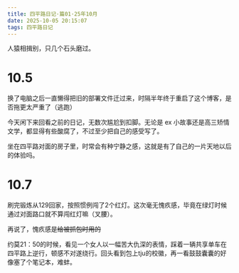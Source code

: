 ```yaml
---
title: 四平路日记·篇01·25年10月
date: 2025-10-05 20:15:07
tags: 四平路日记
---
```


人猿相揖别，只几个石头磨过。

<!--more-->

# 10.5

换了电脑之后一直懒得把旧的部署文件迁过来，时隔半年终于重启了这个博客，是否拖更太严重了（逃跑）

今天闲下来回看之前的日记，无数次尴尬到扣脚。无论是 ex 小故事还是高三矫情文学，都显得有些酸腐了，不过至少把自己的感受写了。

坐在四平路对面的房子里，时常会有种宁静之感，这就是有了自己的一片天地以后的体验吗。

# 10.7

刷完锻炼从129回家，按照惯例闯了2个红灯。这次毫无愧疚感，毕竟在绿灯时候通过对面路口就不算闯红灯嘛（叉腰）。

再说了，愧疚感是<del>给被抓包时用的</del>

约莫21：50的时候，看见一个女人以一幅苦大仇深的表情，踩着一辆共享单车在四平路上逆行，顿感不对遂绕行。回头看到包上tju的校徽，再一看鼓鼓囊囊的好像塞了个笔记本，难蚌。

